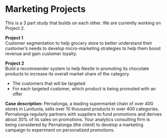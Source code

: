 # Marketing Projects
This is a 3 part study that builds on each other. We are currently working on Project 2.  

**Project 1**  
Customer segmentation to help grocery store to better understand their customer’s needs to develop micro-marketing strategies to help them boost revenue and gain customer loyalty.

**Project 2**  
Build a recommender system to help Nestle in promoting its chocolate products to increase its overall market share of the category.
 - The customers that will be targeted
 - For each targeted customer, which product is being promoted with an offer


**Case description:** Pernalonga, a leading supermarket chain of over 400 stores in Lunitunia, sells over 10 thousand products in over 400 categories.  Pernalonga regularly partners with suppliers to fund promotions and derives about 30% of its sales on promotions. Your analytics consulting firm is being considered by Pernalonga (the client) to develop a marketing campaign to experiment on personalized promotions.  


